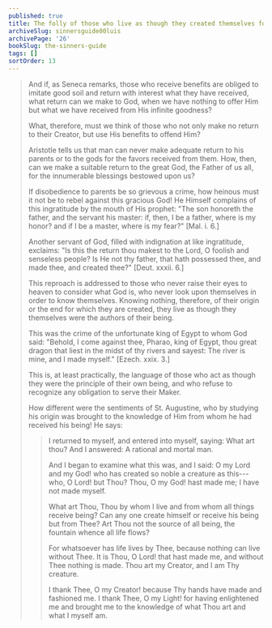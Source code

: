 ```yaml
---
published: true
title: The folly of those who live as though they created themselves for their own purposes
archiveSlug: sinnersguide00luis
archivePage: '26'
bookSlug: the-sinners-guide
tags: []
sortOrder: 13
---
```


> And if, as Seneca remarks, those who receive benefits are obliged to imitate good soil and return with interest what they have received, what return can we make to God, when we have nothing to offer Him but what we have received from His infinite goodness?
>
> What, therefore, must we think of those who not only make no return to their Creator, but use His benefits to offend Him?
>
> Aristotle tells us that man can never make adequate return to his parents or to the gods for the favors received from them. How, then, can we make a suitable return to the great God, the Father of us all, for the innumerable blessings bestowed upon us?
>
> If disobedience to parents be so grievous a crime, how heinous must it not be to rebel against this gracious God! He Himself complains of this ingratitude by the mouth of His prophet: "The son honoreth the father, and the servant his master: if, then, I be a father, where is my honor? and if I be a master, where is my fear?" [Mal. i. 6.]
>
> Another servant of God, filled with indignation at like ingratitude, exclaims: "Is this the return thou makest to the Lord, O foolish and senseless people? Is He not thy father, that hath possessed thee, and made thee, and created thee?" [Deut. xxxii. 6.]
>
> This reproach is addressed to those who never raise their eyes to heaven to consider what God is, who never look upon themselves in order to know themselves. Knowing nothing, therefore, of their origin or the end for which they are created, they live as though they themselves were the authors of their being.
>
> This was the crime of the unfortunate king of Egypt to whom God said: "Behold, I come against thee, Pharao, king of Egypt, thou great dragon that liest in the midst of thy rivers and sayest: The river is mine, and I made myself." [Ezech. xxix. 3.]
>
> This is, at least practically, the language of those who act as though they were the principle of their own being, and who refuse to recognize any obligation to serve their Maker.
>
> How different were the sentiments of St. Augustine, who by studying his origin was brought to the knowledge of Him from whom he had received his being! He says:
>
>> I returned to myself, and entered into myself, saying: What art thou? And I answered: A rational and mortal man.
>>
>> And I began to examine what this was, and I said: O my Lord and my God! who has created so noble a creature as this---who, O Lord! but Thou? Thou, O my God! hast made me; I have not made myself.
>>
>> What art Thou, Thou by whom I live and from whom all things receive being? Can any one create himself or receive his being but from Thee? Art Thou not the source of all being, the fountain whence all life flows?
>>
>> For whatsoever has life lives by Thee, because nothing can live without Thee. It is Thou, O Lord! that hast made me, and without Thee nothing is made. Thou art my Creator, and I am Thy creature.
>>
>> I thank Thee, O my Creator! because Thy hands have made and fashioned me. I thank Thee, O my Light! for having enlightened me and brought me to the knowledge of what Thou art and what I myself am.
